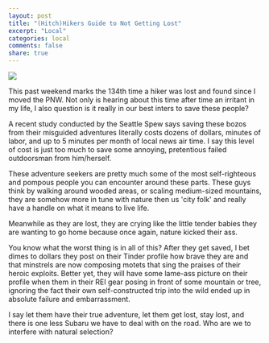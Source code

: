 ```yaml
---
layout: post
title: "(Hitch)Hikers Guide to Not Getting Lost"
excerpt: "Local"
categories: local
comments: false
share: true
---
```


![](https://www.wired.com/wp-content/uploads/blogs/geekdad/wp-content/uploads/2009/05/dontpanic_1024.jpg)



This past weekend marks the 134th time a hiker was lost and found since I moved the PNW. Not only is hearing about this time after time an irritant in my life, I also question is it really in our best inters to save these people?


A recent study conducted by the Seattle Spew says saving these bozos from their misguided adventures literally costs dozens of dollars, minutes of labor, and up to 5 minutes per month of local news air time. I say this level of cost is just too much to save some annoying, pretentious failed outdoorsman from him/herself. 


These adventure seekers are pretty much some of the most self-righteous and pompous people you can encounter around these parts. These guys think by walking around wooded areas, or scaling medium-sized mountains, they are somehow more in tune with nature then us 'city folk' and really have a handle on what it means to live life. 

Meanwhile as they are lost, they are crying like the little tender babies they are wanting to go home because once again, nature kicked their ass. 

You know what the worst thing is in all of this? After they get saved, I bet dimes to dollars they post on their Tinder profile how brave they are and that minstrels are now composing motets that sing the praises of their heroic exploits. Better yet, they will have some lame-ass picture on their profile when them in their REI gear posing in front of some mountain or tree, ignoring the fact their own self-constructed trip into the wild ended up in absolute failure and embarrassment. 


I say let them have their true adventure, let them get lost, stay lost, and there is one less Subaru we have to deal with on the road. Who are we to interfere with natural selection?










